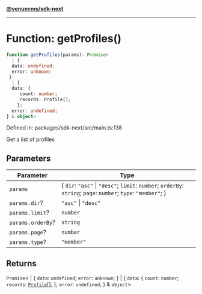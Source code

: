 [**@venuecms/sdk-next**](../Index.md)

***

# Function: getProfiles()

```ts
function getProfiles(params): Promise<
  | {
  data: undefined;
  error: unknown;
 }
  | {
  data: {
     count: number;
     records: Profile[];
    };
  error: undefined;
} & object>
```

Defined in: packages/sdk-next/src/main.ts:138

Get a list of profiles

## Parameters

| Parameter | Type |
| ------ | ------ |
| `params` | \{ `dir`: `"asc"` \| `"desc"`; `limit`: `number`; `orderBy`: `string`; `page`: `number`; `type`: `"member"`; \} |
| `params.dir`? | `"asc"` \| `"desc"` |
| `params.limit`? | `number` |
| `params.orderBy`? | `string` |
| `params.page`? | `number` |
| `params.type`? | `"member"` |

## Returns

`Promise`\<
  \| \{
  `data`: `undefined`;
  `error`: `unknown`;
 \}
  \| \{
  `data`: \{
     `count`: `number`;
     `records`: [`Profile`](../type-aliases/Profile.md)[];
    \};
  `error`: `undefined`;
 \} & `object`\>
